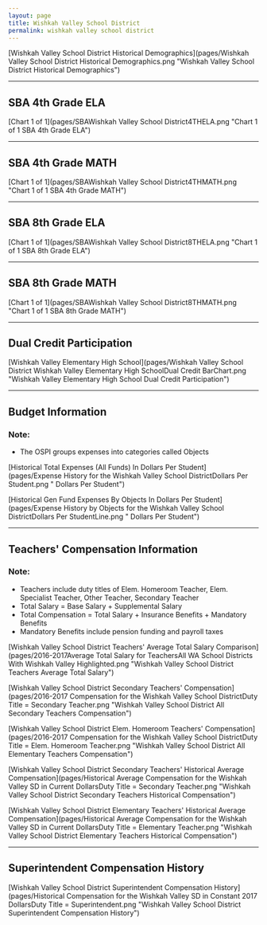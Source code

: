 ```yaml
---
layout: page
title: Wishkah Valley School District
permalink: wishkah valley school district
---
```



[Wishkah Valley School District Historical Demographics](pages/Wishkah Valley School District Historical Demographics.png "Wishkah Valley School District Historical Demographics")

___

## SBA 4th Grade ELA

[Chart 1 of 1](pages/SBAWishkah Valley School District4THELA.png "Chart 1 of 1 SBA 4th Grade ELA")


___

## SBA 4th Grade MATH

[Chart 1 of 1](pages/SBAWishkah Valley School District4THMATH.png "Chart 1 of 1 SBA 4th Grade MATH")


___

## SBA 8th Grade ELA

[Chart 1 of 1](pages/SBAWishkah Valley School District8THELA.png "Chart 1 of 1 SBA 8th Grade ELA")


___

## SBA 8th Grade MATH

[Chart 1 of 1](pages/SBAWishkah Valley School District8THMATH.png "Chart 1 of 1 SBA 8th Grade MATH")


___

## Dual Credit Participation

[Wishkah Valley Elementary High School](pages/Wishkah Valley School District Wishkah Valley Elementary High SchoolDual Credit BarChart.png "Wishkah Valley Elementary High School Dual Credit Participation")


___

## Budget Information
### Note:
- The OSPI groups expenses into categories called Objects

[Historical Total Expenses (All Funds) In Dollars Per Student](pages/Expense History for the Wishkah Valley School DistrictDollars Per Student.png " Dollars Per Student")

[Historical Gen Fund Expenses By Objects In Dollars Per Student](pages/Expense History by Objects for the Wishkah Valley School DistrictDollars Per StudentLine.png " Dollars Per Student")


___

## Teachers' Compensation Information
### Note:
- Teachers include duty titles of Elem. Homeroom Teacher, Elem. Specialist Teacher, Other Teacher, Secondary Teacher
- Total Salary = Base Salary + Supplemental Salary
- Total Compensation = Total Salary + Insurance Benefits + Mandatory Benefits
- Mandatory Benefits include pension funding and payroll taxes

[Wishkah Valley School District Teachers' Average Total Salary Comparison](pages/2016-2017Average Total Salary for TeachersAll WA School Districts With Wishkah Valley Highlighted.png "Wishkah Valley School District Teachers Average Total Salary")

[Wishkah Valley School District Secondary Teachers' Compensation](pages/2016-2017 Compensation for the Wishkah Valley School DistrictDuty Title = Secondary Teacher.png "Wishkah Valley School District All Secondary Teachers Compensation")

[Wishkah Valley School District Elem. Homeroom Teachers' Compensation](pages/2016-2017 Compensation for the Wishkah Valley School DistrictDuty Title = Elem. Homeroom Teacher.png "Wishkah Valley School District All Elementary Teachers Compensation")

[Wishkah Valley School District Secondary Teachers' Historical Average Compensation](pages/Historical Average Compensation for the Wishkah Valley SD in Current DollarsDuty Title = Secondary Teacher.png "Wishkah Valley School District Secondary Teachers Historical Compensation")

[Wishkah Valley School District Elementary Teachers' Historical Average Compensation](pages/Historical Average Compensation for the Wishkah Valley SD in Current DollarsDuty Title = Elementary Teacher.png "Wishkah Valley School District Elementary Teachers Historical Compensation")


___

## Superintendent Compensation History

[Wishkah Valley School District Superintendent Compensation History](pages/Historical Compensation for the Wishkah Valley SD in Constant 2017 DollarsDuty Title = Superintendent.png "Wishkah Valley School District Superintendent Compensation History")


